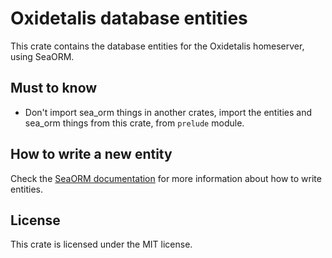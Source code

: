 # Oxidetalis database entities

This crate contains the database entities for the Oxidetalis homeserver, using
SeaORM.

## Must to know
- Don't import sea_orm things in another crates, import the entities and sea_orm
  things from this crate, from `prelude` module.

## How to write a new entity
Check the [SeaORM
documentation](https://www.sea-ql.org/SeaORM/docs/generate-entity/entity-structure/)
for more information about how to write entities.

## License
This crate is licensed under the MIT license.
